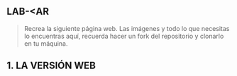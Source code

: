 ## LAB-<AR

>Recrea la siguiente página web. Las imágenes y todo lo que necesitas lo encuentras aquí, recuerda hacer un fork del repositorio y clonarlo en tu máquina.

## 1. LA VERSIÓN WEB